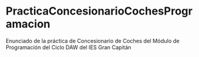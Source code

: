 # PracticaConcesionarioCochesProgramacion
Enunciado de la práctica de Concesionario de Coches del Módulo de Programación del Ciclo DAW del IES Gran Capitán
